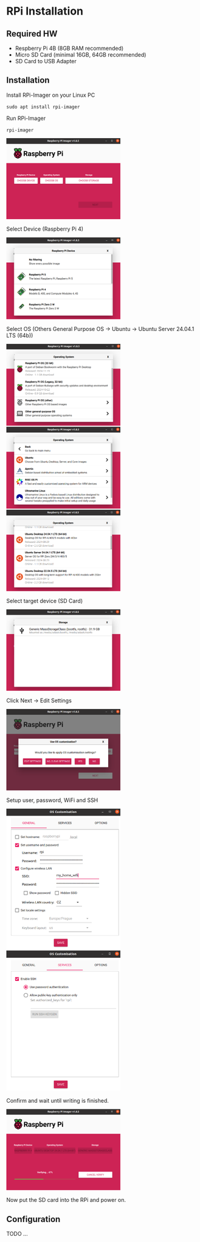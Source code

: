 # RPi Installation

## Required HW

 - Respberry Pi 4B (8GB RAM recommended)
 - Micro SD Card (minimal 16GB, 64GB recommended)
 - SD Card to USB Adapter

## Installation

Install RPi-Imager on your Linux PC

```
sudo apt install rpi-imager
```

Run RPi-Imager

```
rpi-imager
```
<img src="../images/rpi_install_imager.png" width="300">

Select Device (Raspberry Pi 4)

<img src="../images/rpi_install_select_device.png" width="300">

Select OS (Others General Purpose OS -> Ubuntu -> Ubuntu Server 24.04.1 LTS (64b))

<img src="../images/rpi_install_select_os_1.png" width="300">

<img src="../images/rpi_install_select_os_2.png" width="300">

<img src="../images/rpi_install_select_os_3.png" width="300">

Select target device (SD Card)

<img src="../images/rpi_install_select_msd.png" width="300">

Click Next -> Edit Settings

<img src="../images/rpi_install_settings.png" width="300">

Setup user, password, WiFi and SSH

<img src="../images/rpi_install_config_wifi.png" width="300">

<img src="../images/rpi_install_config_ssh.png" width="300">

Confirm and wait until writing is finished.

<img src="../images/rpi_install_writing.png" width="300">

Now put the SD card into the RPi and power on.

## Configuration

TODO ...

